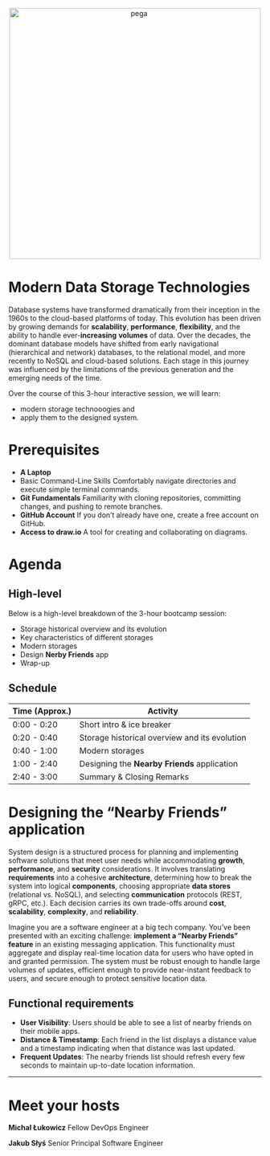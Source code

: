 <p align="center">
  <a href="https://www.pega.com">
    <img src="https://www.pega.com/themes/custom/pegawww_theme/images/pega-logo.svg" alt="pega" width="500">
  </a>
</p>

# Modern Data Storage Technologies

Database systems have transformed dramatically from their inception in the 1960s to the cloud-based platforms of today. This evolution has been driven by growing demands for **scalability**, **performance**, **flexibility**, and the ability to handle ever-**increasing** **volumes** of data. Over the decades, the dominant database models have shifted from early navigational (hierarchical and network) databases, to the relational model, and more recently to NoSQL and cloud-based solutions. Each stage in this journey was influenced by the limitations of the previous generation and the emerging needs of the time.

Over the course of this 3-hour interactive session, we will learn:
* modern storage technooogies and
* apply them to the designed system.

# Prerequisites

* **A Laptop**
* Basic Command-Line Skills
Comfortably navigate directories and execute simple terminal commands.
* **Git Fundamentals**
Familiarity with cloning repositories, committing changes, and pushing to remote branches.
* **GitHub Account**
If you don’t already have one, create a free account on GitHub.
* **Access to draw.io**
A tool for creating and collaborating on diagrams.

# Agenda

## High-level

Below is a high-level breakdown of the 3-hour bootcamp session:
* Storage historical overview and its evolution
* Key characteristics of different storages
* Modern storages
* Design **Nerby Friends** app
* Wrap-up

## Schedule

| Time (Approx.) | Activity |
| -------------- | --------------------------------------- |
| 0:00 - 0:20    | Short intro & ice breaker |
| 0:20 - 0:40    | Storage historical overview and its evolution |
| 0:40 - 1:00    | Modern storages |
| 1:00 - 2:40    | Designing the **Nearby Friends** application |
| 2:40 - 3:00    | Summary & Closing Remarks |

# Designing the “Nearby Friends” application
System design is a structured process for planning and implementing software solutions that meet user needs while accommodating **growth**, **performance**, and **security** considerations. It involves translating **requirements** into a cohesive **architecture**, determining how to break the system into logical **components**, choosing appropriate **data stores** (relational vs. NoSQL), and selecting **communication** protocols (REST, gRPC, etc.). Each decision carries its own trade-offs around **cost**, **scalability**, **complexity**, and **reliability**.

Imagine you are a software engineer at a big tech company. You’ve been presented with an exciting challenge: **implement a “Nearby Friends” feature** in an existing messaging application. This functionality must aggregate and display real-time location data for users who have opted in and granted permission. The system must be robust enough to handle large volumes of updates, efficient enough to provide near-instant feedback to users, and secure enough to protect sensitive location data.

## Functional requirements
* **User Visibility**: Users should be able to see a list of nearby friends on their mobile apps.
* **Distance & Timestamp**: Each friend in the list displays a distance value and a timestamp indicating when that distance was last updated.
* **Frequent Updates**: The nearby friends list should refresh every few seconds to maintain up-to-date location information.

--- 
# Meet your hosts
  
**Michal Łukowicz**
Fellow DevOps Engineer

**Jakub Słyś**
Senior Principal Software Engineer
